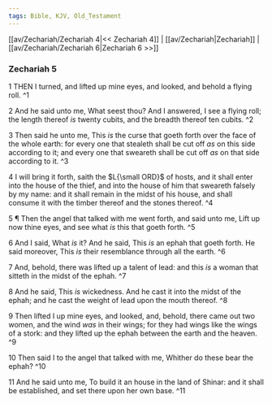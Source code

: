 ```yaml
---
tags: Bible, KJV, Old_Testament
---
```


[[av/Zechariah/Zechariah 4|<< Zechariah 4]] | [[av/Zechariah|Zechariah]] | [[av/Zechariah/Zechariah 6|Zechariah 6 >>]]

### Zechariah 5

1 THEN I turned, and lifted up mine eyes, and looked, and behold a flying roll. ^1

2 And he said unto me, What seest thou? And I answered, I see a flying roll; the length thereof _is_ twenty cubits, and the breadth thereof ten cubits. ^2

3 Then said he unto me, This _is_ the curse that goeth forth over the face of the whole earth: for every one that stealeth shall be cut off _as_ on this side according to it; and every one that sweareth shall be cut off _as_ on that side according to it. ^3

4 I will bring it forth, saith the $L{\small ORD}$ of hosts, and it shall enter into the house of the thief, and into the house of him that sweareth falsely by my name: and it shall remain in the midst of his house, and shall consume it with the timber thereof and the stones thereof. ^4

5 ¶ Then the angel that talked with me went forth, and said unto me, Lift up now thine eyes, and see what _is_ this that goeth forth. ^5

6 And I said, What _is_ it? And he said, This _is_ an ephah that goeth forth. He said moreover, This _is_ their resemblance through all the earth. ^6

7 And, behold, there was lifted up a talent of lead: and this _is_ a woman that sitteth in the midst of the ephah. ^7

8 And he said, This _is_ wickedness. And he cast it into the midst of the ephah; and he cast the weight of lead upon the mouth thereof. ^8

9 Then lifted I up mine eyes, and looked, and, behold, there came out two women, and the wind _was_ in their wings; for they had wings like the wings of a stork: and they lifted up the ephah between the earth and the heaven. ^9

10 Then said I to the angel that talked with me, Whither do these bear the ephah? ^10

11 And he said unto me, To build it an house in the land of Shinar: and it shall be established, and set there upon her own base. ^11
